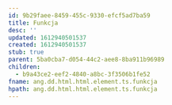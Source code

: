 ```yaml
---
id: 9b29faee-8459-455c-9330-efcf5ad7ba59
title: Funkcja
desc: ''
updated: 1612940501537
created: 1612940501537
stub: true
parent: 5ba0cba7-d054-44c2-aee8-8ba911b96989
children:
  - b9a43ce2-eef2-4840-a8bc-3f3506b1fe52
fname: ang.dd.html.html.element.ts.funkcja
hpath: ang.dd.html.html.element.ts.funkcja
---
```



